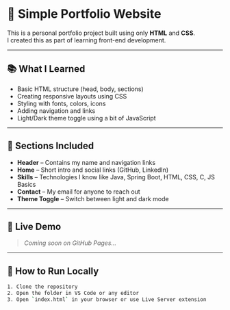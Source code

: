# 💼 Simple Portfolio Website

This is a personal portfolio project built using only **HTML** and **CSS**.  
I created this as part of learning front-end development.

---

## 📚 What I Learned

- Basic HTML structure (head, body, sections)
- Creating responsive layouts using CSS
- Styling with fonts, colors, icons
- Adding navigation and links
- Light/Dark theme toggle using a bit of JavaScript

---

## 🧩 Sections Included

- **Header** – Contains my name and navigation links
- **Home** – Short intro and social links (GitHub, LinkedIn)
- **Skills** – Technologies I know like Java, Spring Boot, HTML, CSS, C, JS Basics
- **Contact** – My email for anyone to reach out
- **Theme Toggle** – Switch between light and dark mode

---

## 🔗 Live Demo

> _Coming soon on GitHub Pages..._

---

## 📂 How to Run Locally

```bash
1. Clone the repository
2. Open the folder in VS Code or any editor
3. Open `index.html` in your browser or use Live Server extension
